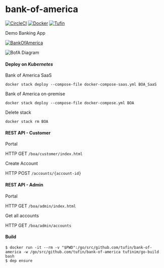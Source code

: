 # bank-of-america
[![CircleCI](https://circleci.com/gh/Tufin/bank-of-america.svg?style=shield&circle-token=dadfdb30201b7acdcfe4c91a2670536bd937c188)](https://circleci.com/gh/Tufin/bank-of-america)
[![Docker](https://img.shields.io/docker/pulls/tufinim/bank-of-america.svg)](https://hub.docker.com/r/tufinim/bank-of-america/)
[![Tufin](https://orca.tufin.io/cia/bank-of-america/retail/badges?image=tufinim/bank-of-america)](https://orca.tufin.io/ui/#/grid/scans/tufinim%2Fbank-of-america)

Demo Banking App

[![BankOfAmerica](https://static.seekingalpha.com/uploads/2017/7/1/15103192-14988942864352787.png)](https://www.bankofamerica.com/)

![BofA Diagram](https://github.com/Tufin/bank-of-america/blob/master/BofA%20Diagram.png)

#### Deploy on _Kubernetes_
Bank of America SaaS
```
docker stack deploy --compose-file docker-compose-saas.yml BOA_SaaS
```
Bank of America on-premise
```
docker stack deploy --compose-file docker-compose.yml BOA
```
Delete stack
```
docker stack rm BOA
```

#### REST API - Customer
Portal

HTTP GET `/boa/customer/index.html`

Create Account

HTTP POST `/accounts/{account-id}`

#### REST API - Admin
Portal

HTTP GET `/boa/admin/index.html`

Get all accounts

HTTP GET `/boa/admin/accounts` 

#### Build
```
$ docker run -it --rm -v "$PWD":/go/src/github.com/tufin/bank-of-america -w /go/src/github.com/tufin/bank-of-america tufinim/go-build bash
$ dep ensure
```
